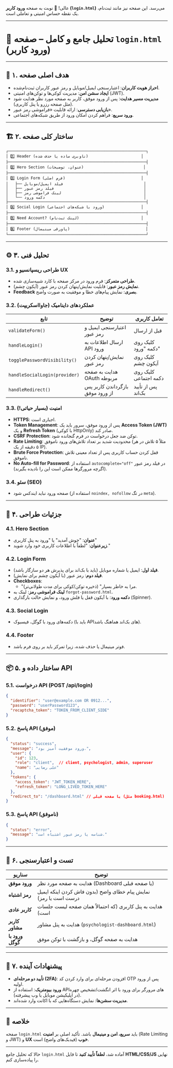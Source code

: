 عالی! 🚀 نوبت به صفحه **ورود کاربر (`login.html`)** می‌رسد. این صفحه نیز مانند ثبت‌نام، یک نقطه حساس امنیتی و تعاملی است.

---

# 📄 تحلیل جامع و کامل – صفحه `login.html` (ورود کاربر)

---

## 🎯 ۱. هدف اصلی صفحه
- **احراز هویت کاربران**: اعتبارسنجی ایمیل/موبایل و رمز عبور کاربران ثبت‌نام‌شده.
- **ایجاد سشن امن**: مدیریت کوکی‌ها و توکن‌های امنیتی (JWT).
- **مدیریت مسیر هدایت**: پس از ورود موفق، کاربر به صفحه مورد نظر هدایت شود (مثل صفحه رزرو یا پنل کاربری).
- **بازیابی دسترسی**: ارائه قابلیت «فراموشی رمز عبور».
- **ورود سریع**: فراهم کردن امکان ورود از طریق شبکه‌های اجتماعی.

---

## 🏗️ ۲. ساختار کلی صفحه

```
┌────────────────────────────────────────────────────────────┐
│ 1️⃣ Header (ناوبری ساده یا حذف شده)                       │
├────────────────────────────────────────────────────────────┤
│ 2️⃣ Hero Section (عنوان، توضیحات)                          │
├────────────────────────────────────────────────────────────┤
│ 3️⃣ Login Form (فرم اصلی)                                 │
│   ├── فیلد ایمیل/موبایل                                   │
│   ├── فیلد رمز عبور                                       │
│   ├── لینک فراموشی رمز                                    │
│   └── دکمه ورود                                           │
├────────────────────────────────────────────────────────────┤
│ 4️⃣ Social Login (ورود با شبکه‌های اجتماعی)                │
├────────────────────────────────────────────────────────────┤
│ 5️⃣ Need Account? (لینک ثبت‌نام)                           │
├────────────────────────────────────────────────────────────┤
│ 6️⃣ Footer (پاورقی مینیمال)                                 │
└────────────────────────────────────────────────────────────┘
```

---

## ⚙️ ۳. تحلیل فنی

### 3.1. طراحی ریسپانسیو و UX
- **طراحی متمرکز**: فرم ورود در مرکز صفحه با کارد شبیه‌سازی شده.
- **نمایش رمز عبور**: قابلیت نمایش/پنهان کردن رمز عبور (آیکون چشم).
- **Feedback بصری**: نمایش پیام‌های خطا و موفقیت به صورت واضح.

### 3.2. عملکردهای داینامیک (جاوااسکریپت)
| تابع | توضیح | تعامل کاربری |
|------|-------|-------------|
| `validateForm()` | اعتبارسنجی ایمیل و رمز عبور | قبل از ارسال |
| `handleLogin()` | ارسال اطلاعات به API ورود | کلیک روی دکمه "ورود" |
| `togglePasswordVisibility()` | نمایش/پنهان کردن رمز عبور | کلیک روی آیکون چشم |
| `handleSocialLogin(provider)` | هدایت به صفحه OAuth مربوطه | کلیک روی دکمه اجتماعی |
| `handleRedirect()` | بازگرداندن کاربر پس از ورود موفق | پس از تأیید بک‌اند |

### 3.3. امنیت (بسیار حیاتی!)
- **HTTPS**: اجباری است.
- **Token Management**: پس از ورود موفق، سرور باید یک **Access Token (JWT)** و یک **Refresh Token** (با کوکی HttpOnly) صادر کند.
- **CSRF Protection**: توکن ضد جعل درخواست در فرم گنجانده شود.
- **Rate Limiting**: محدودیت شدید بر تعداد تلاش‌های ورود ناموفق (مثلاً ۵ تلاش در هر ۵ دقیقه از یک IP).
- **Brute Force Protection**: قفل کردن حساب کاربری پس از تعداد معینی تلاش ناموفق.
- **No Auto-fill for Password**: استفاده از `autocomplete="off"` در فیلد رمز عبور (اگرچه مرورگرها ممکن است این را نادیده بگیرند).

### 3.4. سئو (SEO)
- صفحه ورود نباید ایندکس شود (استفاده از `noindex, nofollow` در تگ `meta`).

---

## 🎨 ۴. جزئیات طراحی

### 4.1. Hero Section
- **عنوان**: "خوش آمدید" یا "ورود به پنل کاربری"
- **زیرعنوان**: "لطفاً با اطلاعات کاربری خود وارد شوید."

### 4.2. Login Form
- **فیلد اول**: ایمیل یا شماره موبایل (باید با بک‌اند برای پذیرش هر دو سازگار باشد).
- **فیلد دوم**: رمز عبور (با آیکون چشم برای نمایش).
- **Checkboxes**:
  - "مرا به خاطر بسپار" (ذخیره توکن/کوکی برای مدت طولانی‌تر).
- **لینک فراموشی رمز**: لینک به `forgot-password.html`.
- **دکمه ورود**: با آیکون قفل یا فلش ورود، و نمایش حالت بارگذاری (Spinner).

### 4.3. Social Login
- دکمه‌های ورود با گوگل، فیسبوک (باید با APIهای بک‌اند هماهنگ باشد).

### 4.4. Footer
- فوتر مینیمال یا حذف شده، زیرا تمرکز باید بر روی فرم باشد.

---

## 📦 ۵. ساختار داده و API

### 5.1. درخواست API (POST /api/login)
```json
{
  "identifier": "user@example.com OR 0912...",
  "password": "userPassword123",
  "recaptcha_token": "TOKEN_FROM_CLIENT_SIDE"
}
```

### 5.2. پاسخ API (موفق)
```json
{
  "status": "success",
  "message": "ورود موفقیت آمیز بود.",
  "user": {
    "id": 123,
    "role": "client",  // client, psychologist, admin, superuser
    "name": "علی رضایی"
  },
  "tokens": {
    "access_token": "JWT_TOKEN_HERE",
    "refresh_token": "LONG_LIVED_TOKEN_HERE"
  },
  "redirect_to": "/dashboard.html" // یا صفحه قبلی (مثل booking.html)
}
```

### 5.3. پاسخ API (ناموفق)
```json
{
  "status": "error",
  "message": "شناسه یا رمز عبور اشتباه است."
}
```

---

## 🧪 ۶. تست و اعتبارسنجی

| سناریو | توضیح |
|--------|-------|
| **ورود موفق** | هدایت به صفحه مورد نظر (Dashboard یا صفحه قبلی) |
| **رمز اشتباه** | نمایش پیام خطای واضح (بدون فاش کردن اینکه ایمیل درست است یا رمز) |
| **کاربر عادی** | هدایت به پنل کاربری (که احتمالاً همان صفحه لیست جلسات است) |
| **کاربر مشاور** | هدایت به پنل مشاور (`psychologist-dashboard.html`) |
| **ورود با گوگل** | هدایت به صفحه گوگل، و بازگشت با توکن موفق |

---

## 🚀 ۷. پیشنهادات آینده

- **تأیید دو مرحله‌ای (2FA)**: افزودن مرحله‌ای برای وارد کردن کد OTP پس از ورود اولیه.
- **ورود بیومتریک**: استفاده از APIهای مرورگر برای ورود با اثر انگشت/تشخیص چهره (در اپلیکیشن موبایل یا وب پیشرفته).
- **مدیریت سشن‌ها**: نمایش دستگاه‌هایی که با اکانت وارد شده‌اند.

---

## 🎯 خلاصه

صفحه `login.html` باید **سریع، امن و مینیمال** باشد. تأکید اصلی بر **امنیت** (Rate Limiting و JWT) و **UX خوب** (فیدبک‌های واضح) است.

---

حالا که تحلیل جامع `login.html` آماده شد، **لطفاً تأیید کنید** تا فایل **HTML/CSS/JS** نهایی را پیاده‌سازی کنم.